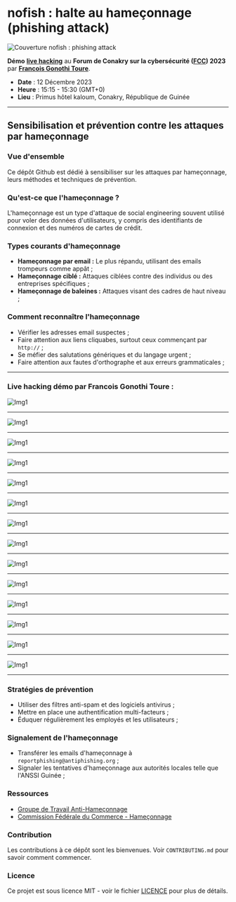 # nofish : halte au hameçonnage (phishing attack)

![Couverture nofish : phishing attack](images/nofishCoverImage.png)

**Démo** [**live hacking**](https://forum-fcc.com/programme/#:~:text=D%C3%A9mo,15%20%2D%2015%3A30) au **Forum de Conakry sur la cybersécurité ([FCC](https://forum-fcc.com/)) 2023** par [**Francois Gonothi Toure**](https://www.linkedin.com/in/gtfrans2re/).
- **Date** : 12 Décembre 2023
- **Heure** : 15:15 - 15:30 (GMT+0)
- **Lieu** : Primus hôtel kaloum, Conakry, République de Guinée

---
## Sensibilisation et prévention contre les attaques par hameçonnage

### Vue d'ensemble
Ce dépôt Github est dédié à sensibiliser sur les attaques par hameçonnage, leurs méthodes et techniques de prévention.

### Qu'est-ce que l'hameçonnage ?
L'hameçonnage est un type d'attaque de social engineering souvent utilisé pour voler des données d'utilisateurs, y compris des identifiants de connexion et des numéros de cartes de crédit.

### Types courants d'hameçonnage
- **Hameçonnage par email :** Le plus répandu, utilisant des emails trompeurs comme appât ;
- **Hameçonnage ciblé :** Attaques ciblées contre des individus ou des entreprises spécifiques ;
- **Hameçonnage de baleines :** Attaques visant des cadres de haut niveau ;

### Comment reconnaître l'hameçonnage
- Vérifier les adresses email suspectes ;
- Faire attention aux liens cliquabes, surtout ceux commençant par `http://` ;
- Se méfier des salutations génériques et du langage urgent ;
- Faire attention aux fautes d'orthographe et aux erreurs grammaticales ;

---
### Live hacking démo par Francois Gonothi Toure :

![Img1](images/Img1.jpeg)

---
![Img1](images/Img2.jpeg)

---
![Img1](images/Img3.0.1.jpeg)

---
![Img1](images/Img3.0.2.jpeg)

---
![Img1](images/Img4.jpeg)

---
![Img1](images/Img5.jpeg)

---
![Img1](images/Img6.jpeg)

---
![Img1](images/Img7.jpeg)

---
![Img1](images/Img8.jpeg)

---
![Img1](images/Img9.jpeg)

---
![Img1](images/Img10.jpeg)

---
![Img1](images/Img11.jpeg)

---
![Img1](images/Img12.jpeg)

---
![Img1](images/Img13.jpeg)

---

### Stratégies de prévention
- Utiliser des filtres anti-spam et des logiciels antivirus ;
- Mettre en place une authentification multi-facteurs ;
- Éduquer régulièrement les employés et les utilisateurs ;

### Signalement de l'hameçonnage
- Transférer les emails d'hameçonnage à `reportphishing@antiphishing.org` ;
- Signaler les tentatives d'hameçonnage aux autorités locales telle que l'ANSSI Guinée ;

### Ressources
- [Groupe de Travail Anti-Hameçonnage](https://www.antiphishing.org/)
- [Commission Fédérale du Commerce - Hameçonnage](https://www.consumer.ftc.gov/articles/how-recognize-and-avoid-phishing-scams)

### Contribution
Les contributions à ce dépôt sont les bienvenues. Voir `CONTRIBUTING.md` pour savoir comment commencer.

### Licence
Ce projet est sous licence MIT - voir le fichier [LICENCE](LICENSE) pour plus de détails.

